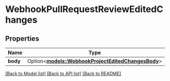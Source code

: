 # WebhookPullRequestReviewEditedChanges

## Properties

Name | Type | Description | Notes
------------ | ------------- | ------------- | -------------
**body** | Option<[**models::WebhookProjectEditedChangesBody**](webhook_project_edited_changes_body.md)> |  | [optional]

[[Back to Model list]](../README.md#documentation-for-models) [[Back to API list]](../README.md#documentation-for-api-endpoints) [[Back to README]](../README.md)


